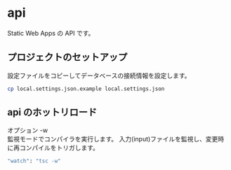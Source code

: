 # api

Static Web Apps の API です。

## プロジェクトのセットアップ

設定ファイルをコピーしてデータベースの接続情報を設定します。

```sh
cp local.settings.json.example local.settings.json
```

## api のホットリロード

オプション -w  
監視モードでコンパイラを実行します。 入力(input)ファイルを監視し、変更時に再コンパイルをトリガします。

```sh
"watch": "tsc -w"
```
